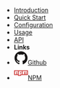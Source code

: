 <!-- markdownlint-disable-next-line first-line-heading -->
- [Introduction](introduction)
- [Quick Start](quick-start)
- [Configuration](configuration)
- [Usage](usage)
- [API](api)
- **Links**
- [![Github](assets/img/github.svg)Github](https://github.com/tyrsolution/moleculer-db-typeorm-adapter)
- [![NPM](assets/img/npm.svg)NPM](https://www.npmjs.com/package/@tyrsolutions/moleculer-db-typeorm-adapter)
